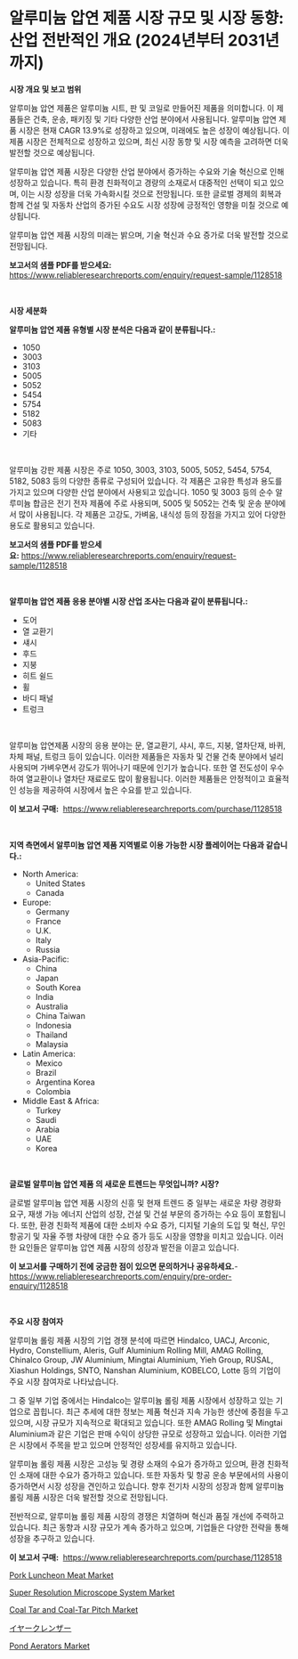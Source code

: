<p><h1>알루미늄 압연 제품 시장 규모 및 시장 동향: 산업 전반적인 개요 (2024년부터 2031년까지)</h1></p><p><strong>시장 개요 및 보고 범위</strong></p>
<p><p>알루미늄 압연 제품은 알루미늄 시트, 판 및 코일로 만들어진 제품을 의미합니다. 이 제품들은 건축, 운송, 패키징 및 기타 다양한 산업 분야에서 사용됩니다. 알루미늄 압연 제품 시장은 현재 CAGR 13.9%로 성장하고 있으며, 미래에도 높은 성장이 예상됩니다. 이 제품 시장은 전체적으로 성장하고 있으며, 최신 시장 동향 및 시장 예측을 고려하면 더욱 발전할 것으로 예상됩니다.</p><p>알루미늄 압연 제품 시장은 다양한 산업 분야에서 증가하는 수요와 기술 혁신으로 인해 성장하고 있습니다. 특히 환경 친화적이고 경량의 소재로서 대중적인 선택이 되고 있으며, 이는 시장 성장을 더욱 가속화시킬 것으로 전망됩니다. 또한 글로벌 경제의 회복과 함께 건설 및 자동차 산업의 증가된 수요도 시장 성장에 긍정적인 영향을 미칠 것으로 예상됩니다.</p><p>알루미늄 압연 제품 시장의 미래는 밝으며, 기술 혁신과 수요 증가로 더욱 발전할 것으로 전망됩니다.</p></p>
<p><strong>보고서의 샘플 PDF를 받으세요:</strong> <a href="https://www.reliableresearchreports.com/enquiry/request-sample/1128518">https://www.reliableresearchreports.com/enquiry/request-sample/1128518</a></p>
<p>&nbsp;</p>
<p><strong>시장 세분화</strong></p>
<p><strong>알루미늄 압연 제품 유형별 시장 분석은 다음과 같이 분류됩니다.:</strong></p>
<p><ul><li>1050</li><li>3003</li><li>3103</li><li>5005</li><li>5052</li><li>5454</li><li>5754</li><li>5182</li><li>5083</li><li>기타</li></ul></p>
<p>&nbsp;</p>
<p><p>알루미늄 강판 제품 시장은 주로 1050, 3003, 3103, 5005, 5052, 5454, 5754, 5182, 5083 등의 다양한 종류로 구성되어 있습니다. 각 제품은 고유한 특성과 용도를 가지고 있으며 다양한 산업 분야에서 사용되고 있습니다. 1050 및 3003 등의 순수 알루미늄 합금은 전기 전자 제품에 주로 사용되며, 5005 및 5052는 건축 및 운송 분야에서 많이 사용됩니다. 각 제품은 고강도, 가벼움, 내식성 등의 장점을 가지고 있어 다양한 용도로 활용되고 있습니다.</p></p>
<p><strong>보고서의 샘플 PDF를 받으세요:</strong>&nbsp;<a href="https://www.reliableresearchreports.com/enquiry/request-sample/1128518">https://www.reliableresearchreports.com/enquiry/request-sample/1128518</a></p>
<p>&nbsp;</p>
<p><strong> 알루미늄 압연 제품 응용 분야별 시장 산업 조사는 다음과 같이 분류됩니다.:</strong></p>
<p><ul><li>도어</li><li>열 교환기</li><li>섀시</li><li>후드</li><li>지붕</li><li>히트 쉴드</li><li>휠</li><li>바디 패널</li><li>트렁크</li></ul></p>
<p>&nbsp;</p>
<p><p>알루미늄 압연제품 시장의 응용 분야는 문, 열교환기, 샤시, 후드, 지붕, 열차단재, 바퀴, 차체 패널, 트렁크 등이 있습니다. 이러한 제품들은 자동차 및 건물 건축 분야에서 널리 사용되며 가벼우면서 강도가 뛰어나기 때문에 인기가 높습니다. 또한 열 전도성이 우수하여 열교환이나 열차단 재료로도 많이 활용됩니다. 이러한 제품들은 안정적이고 효율적인 성능을 제공하여 시장에서 높은 수요를 받고 있습니다.</p></p>
<p><strong>이 보고서 구매:</strong>&nbsp; <a href="https://www.reliableresearchreports.com/purchase/1128518">https://www.reliableresearchreports.com/purchase/1128518</a></p>
<p>&nbsp;</p>
<p><strong>지역 측면에서 알루미늄 압연 제품 지역별로 이용 가능한 시장 플레이어는 다음과 같습니다.:</strong></p>
<p><ul>
    <li>
        North America:
        <ul>
            <li>United States</li>
            <li>Canada</li>
        </ul>
    </li>
    <li>
        Europe:
        <ul>
            <li>Germany</li>
            <li>France</li>
            <li>U.K.</li>
            <li>Italy</li>
            <li>Russia</li>
        </ul>
    </li>
    <li>
        Asia-Pacific:
        <ul>
            <li>China</li>
            <li>Japan</li>
            <li>South Korea</li>
            <li>India</li>
            <li>Australia</li>
            <li>China Taiwan</li>
            <li>Indonesia</li>
            <li>Thailand</li>
            <li>Malaysia</li>
        </ul>
    </li>
    <li>
        Latin America:
        <ul>
            <li>Mexico</li>
            <li>Brazil</li>
            <li>Argentina Korea</li>
            <li>Colombia</li>
        </ul>
    </li>
    <li>
        Middle East & Africa:
        <ul>
            <li>Turkey</li>
            <li>Saudi</li>
            <li>Arabia</li>
            <li>UAE</li>
            <li>Korea</li>
        </ul>
    </li>
    </ul></p>
<p>&nbsp;</p>
<p><strong>글로벌 알루미늄 압연 제품 의 새로운 트렌드는 무엇입니까? 시장?</strong></p>
<p><p>글로벌 알루미늄 압연 제품 시장의 신흥 및 현재 트렌드 중 일부는 새로운 차량 경량화 요구, 재생 가능 에너지 산업의 성장, 건설 및 건설 부문의 증가하는 수요 등이 포함됩니다. 또한, 환경 친화적 제품에 대한 소비자 수요 증가, 디지털 기술의 도입 및 혁신, 무인 항공기 및 자율 주행 차량에 대한 수요 증가 등도 시장을 영향을 미치고 있습니다. 이러한 요인들은 알루미늄 압연 제품 시장의 성장과 발전을 이끌고 있습니다.</p></p>
<p><strong>이 보고서를 구매하기 전에 궁금한 점이 있으면 문의하거나 공유하세요.</strong>- <a href="https://www.reliableresearchreports.com/enquiry/pre-order-enquiry/1128518">https://www.reliableresearchreports.com/enquiry/pre-order-enquiry/1128518</a></p>
<p>&nbsp;</p>
<p><strong>주요 시장 참여자</strong></p>
<p><p>알루미늄 롤링 제품 시장의 기업 경쟁 분석에 따르면 Hindalco, UACJ, Arconic, Hydro, Constellium, Aleris, Gulf Aluminium Rolling Mill, AMAG Rolling, Chinalco Group, JW Aluminium, Mingtai Aluminium, Yieh Group, RUSAL, Xiashun Holdings, SNTO, Nanshan Aluminium, KOBELCO, Lotte 등의 기업이 주요 시장 참여자로 나타났습니다. </p><p>그 중 일부 기업 중에서는 Hindalco는 알루미늄 롤링 제품 시장에서 성장하고 있는 기업으로 꼽힙니다. 최근 추세에 대한 정보는 제품 혁신과 지속 가능한 생산에 중점을 두고 있으며, 시장 규모가 지속적으로 확대되고 있습니다. 또한 AMAG Rolling 및 Mingtai Aluminium과 같은 기업은 판매 수익이 상당한 규모로 성장하고 있습니다. 이러한 기업은 시장에서 주목을 받고 있으며 안정적인 성장세를 유지하고 있습니다. </p><p>알루미늄 롤링 제품 시장은 고성능 및 경량 소재의 수요가 증가하고 있으며, 환경 친화적인 소재에 대한 수요가 증가하고 있습니다. 또한 자동차 및 항공 운송 부문에서의 사용이 증가하면서 시장 성장을 견인하고 있습니다. 향후 전기차 시장의 성장과 함께 알루미늄 롤링 제품 시장은 더욱 발전할 것으로 전망됩니다. </p><p>전반적으로, 알루미늄 롤링 제품 시장의 경쟁은 치열하며 혁신과 품질 개선에 주력하고 있습니다. 최근 동향과 시장 규모가 계속 증가하고 있으며, 기업들은 다양한 전략을 통해 성장을 추구하고 있습니다.</p></p>
<p><strong>이 보고서 구매:</strong>&nbsp;&nbsp;<a href="https://www.reliableresearchreports.com/purchase/1128518">https://www.reliableresearchreports.com/purchase/1128518</a></p>
<p><p><a href="https://view.publitas.com/reportprime-1/pork-luncheon-meat-market-size-growth-outlook-from-2024-to-2031-projecting-at-markets-trends-analysis-by-application-regional-outlook-and-revenue/">Pork Luncheon Meat Market</a></p><p><a href="https://silk-columnist-571.notion.site/Super-Resolution-Microscope-System-Market-Furnish-Information-about-Market-Size-Market-Share-Marke-75a83ce52a32434a869cbfbb0f1c3e77">Super Resolution Microscope System Market</a></p><p><a href="https://github.com/sofayahoo2023/Market-Research-Report-List-3/blob/main/coal-tar-and-coal-tar-pitch-market.md">Coal Tar and Coal-Tar Pitch Market</a></p><p><a href="https://github.com/vhemk0794148/Market-Research-Report-List-1/blob/main/7712616383.md">イヤークレンザー</a></p><p><a href="https://issuu.com/reportprime-2/docs/pond-aerators-market-size-2030.pptx">Pond Aerators Market</a></p></p>
